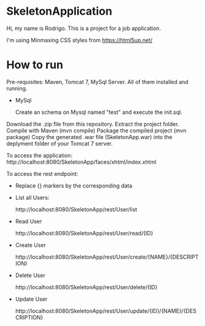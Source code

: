 # SkeletonApplication

Hi, my name is Rodrigo.
This is a project for a job application.


I'm using Minmaxing CSS styles from https://html5up.net/

# How to run

Pre-requisites: Maven, Tomcat 7, MySql Server. All of them installed and running.

* MySql

    Create an schema on Mysql named "test" and execute the init.sql.

Download the .zip file from this repository. 
Extract the project folder.
Compile with Maven (mvn compile)
Package the compiled project (mvn package)
Copy the generated .war file (SkeletonApp.war) into the deplyment folder of your Tomcat 7 server.

To access the application:
http://localhost:8080/SkeletonApp/faces/xhtml/index.xhtml


To access the rest endpoint:
* Replace {} markers by the corresponding data

- List all Users:

    http://localhost:8080/SkeletonApp/rest/User/list 


- Read User

    http://localhost:8080/SkeletonApp/rest/User/read/{ID} 


- Create User

    http://localhost:8080/SkeletonApp/rest/User/create/{NAME}/{DESCRIPTION}

- Delete User

    http://localhost:8080/SkeletonApp/rest/User/delete/{ID}

- Update User

    http://localhost:8080/SkeletonApp/rest/User/update/{ID}/{NAME}/{DESCRIPTION}
